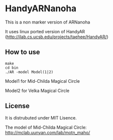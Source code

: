 # HandyARNanoha

This is a non marker version of ARNanoha

It uses linux ported version of HandyAR (http://ilab.cs.ucsb.edu/projects/taehee/HandyAR/)

## How to use

    make
    cd bin
    ./AR -model Model(1|2)

Model1 for Mid-Childa Magical Circle

Model2 for Velka Magical Circle

## License

It is distrubuted under MIT Lisence.

The model of Mid-Childa Magical Circle: http://mclab.uunyan.com/lab/motn_maho/

